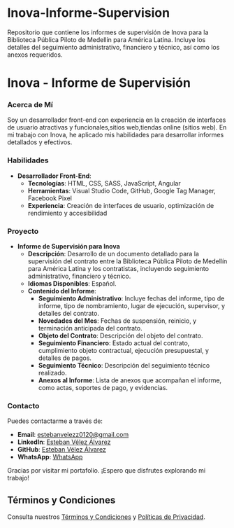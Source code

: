 # Inova-Informe-Supervision
Repositorio que contiene los informes de supervisión de Inova para la Biblioteca Pública Piloto de Medellín para América Latina. Incluye los detalles del seguimiento administrativo, financiero y técnico, así como los anexos requeridos.

# Inova - Informe de Supervisión

### Acerca de Mí
Soy un desarrollador front-end con experiencia en la creación de interfaces de usuario atractivas y funcionales,sitios web,tiendas online (sitios web). En mi trabajo con Inova, he aplicado mis habilidades para desarrollar informes detallados y efectivos.

### Habilidades
- **Desarrollador Front-End**:
  - **Tecnologías**: HTML, CSS, SASS, JavaScript, Angular
  - **Herramientas**: Visual Studio Code, GitHub, Google Tag Manager, Facebook Pixel
  - **Experiencia**: Creación de interfaces de usuario, optimización de rendimiento y accesibilidad

### Proyecto
- **Informe de Supervisión para Inova**
  - **Descripción**: Desarrollo de un documento detallado para la supervisión del contrato entre la Biblioteca Pública Piloto de Medellín para América Latina y los contratistas, incluyendo seguimiento administrativo, financiero y técnico.
  - **Idiomas Disponibles**: Español.
  - **Contenido del Informe**:
    - **Seguimiento Administrativo**: Incluye fechas del informe, tipo de informe, tipo de nombramiento, lugar de ejecución, supervisor, y detalles del contrato.
    - **Novedades del Mes**: Fechas de suspensión, reinicio, y terminación anticipada del contrato.
    - **Objeto del Contrato**: Descripción del objeto del contrato.
    - **Seguimiento Financiero**: Estado actual del contrato, cumplimiento objeto contractual, ejecución presupuestal, y detalles de pagos.
    - **Seguimiento Técnico**: Descripción del seguimiento técnico realizado.
    - **Anexos al Informe**: Lista de anexos que acompañan el informe, como actas, soportes de pago, y evidencias.

### Contacto 
Puedes contactarme a través de: 
- **Email**: [estebanvelezz0120@gmail.com](mailto:estebanvelezz0120@gmail.com)
- **LinkedIn**: [Esteban Vélez Álvarez](https://www.linkedin.com/in/esteban-v%C3%A9lez-alvarez-133b5426a/)
- **GitHub**: [Esteban Vélez Álvarez](https://github.com/estebanvelezz0120)
- **WhatsApp**: [WhatsApp](https://wa.me/573124166951)

Gracias por visitar mi portafolio. ¡Espero que disfrutes explorando mi trabajo!

## Términos y Condiciones
Consulta nuestros [Términos y Condiciones](#terminos-condiciones) y [Políticas de Privacidad](#terminos-condiciones).
